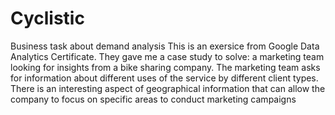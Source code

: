 # Cyclistic
Business task about demand analysis
This is an exersice from Google Data Analytics Certificate. They gave me a case study to solve: a marketing team looking for insights from a bike sharing company.
The marketing team asks for information about different uses of the service by different client types. 
There is an interesting aspect of geographical information that can allow the company to focus on specific areas to conduct marketing campaigns
